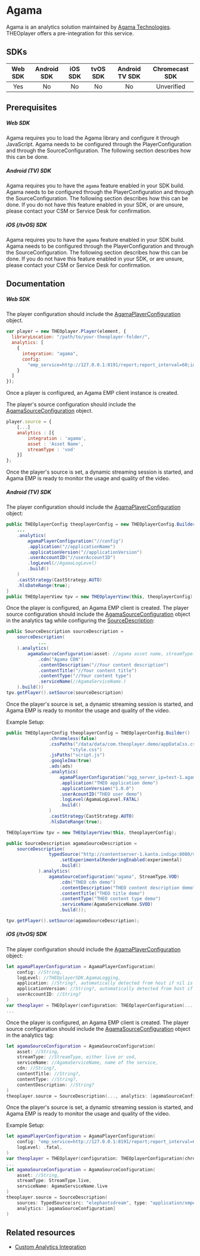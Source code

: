 # Agama

Agama is an analytics solution maintained by [Agama Technologies](https://www.agama.tv/). THEOplayer offers a pre-integration for this service.

## SDKs

| Web SDK | Android SDK | iOS SDK | tvOS SDK | Android TV SDK | Chromecast SDK |
| :-----: | :---------: | :-----: | :------: | :------------: | :------------: |
|   Yes   |     No      |   No    |    No    |       No       |   Unverified   |

## Prerequisites

##### Web SDK

Agama requires you to load the Agama library and configure it through JavaScript. Agama needs to be configured through the PlayerConfiguration and through the SourceConfiguration. The following section describes how this can be done.

##### Android (TV) SDK

Agama requires you to have the `agama` feature enabled in your SDK build. Agama needs to be configured through the PlayerConfiguration and through the SourceConfiguration. The following section describes how this can be done.
If you do not have this feature enabled in your SDK, or are unsure, please contact your CSM or Service Desk for confirmation.

##### iOS (/tvOS) SDK

Agama requires you to have the `agama` feature enabled in your SDK build. Agama needs to be configured through the PlayerConfiguration and through the SourceConfiguration. The following section describes how this can be done.
If you do not have this feature enabled in your SDK, or are unsure, please contact your CSM or Service Desk for confirmation.

## Documentation

##### Web SDK

The player configuration should include the [AgamaPlayerConfiguration](pathname:///theoplayer/v4/api-reference/web/interfaces/AgamaPlayerConfiguration.html) object.

```js
var player = new THEOplayer.Player(element, {
  libraryLocation: "/path/to/your-theoplayer-folder/",
  analytics: [
    {
      integration: "agama",
      config:
        "emp_service=http://127.0.0.1:8191/report;report_interval=60;id_report_interval=240;operator_id=fooSoo"
    }
  ]
});
```

Once a player is configured, an Agama EMP client instance is created.

The player's source configuration should include the [AgamaSourceConfiguration](pathname:///theoplayer/v4/api-reference/web/interfaces/AgamaSourceConfiguration.html) object.

```js
player.source = {
    [...]
    analytics : [{
        integration : 'agama',
        asset : 'Asset Name',
        streamType : 'vod'
    }]
};
```

Once the player's source is set, a dynamic streaming session is started, and Agama EMP is ready to monitor the usage and quality of the video.

##### Android (TV) SDK

The player configuration should include the [AgamaPlayerConfiguration](pathname:///theoplayer/v4/api-reference/web/interfaces/AgamaPlayerConfiguration.html) object:

```java
public THEOplayerConfig theoplayerConfig = new THEOplayerConfig.Builder()
    ...
    .analytics(
        agamaPlayerConfiguration("//config")
        .application("//applicationName")
        .applicationVersion("//applicationVersion")
        .userAccountID("//userAccountID")
        .logLevel(//AgamaLogLevel)
        .build()
    )
    .castStrategy(CastStrategy.AUTO)
    .hlsDateRange(true);
}
public THEOplayerView tpv = new THEOplayerView(this, theoplayerConfig)
```

Once the player is configured, an Agama EMP client is created.
The player source configuration should include the [AgamaSourceConfiguration](pathname:///theoplayer/v4/api-reference/web/interfaces/AgamaSourceConfiguration.html) object in the analytics tag while configuring the [SourceDescription](pathname:///theoplayer/v4/api-reference/web/interfaces/SourceDescription.html):

```java
public SourceDescription sourceDescription =
    sourceDescription(
            ...
    ).analytics(
        agamaSourceConfiguration(asset: //agama asset name, streamType: //StreamType (.LIVE or .VOD))
            .cdn("Agama CDN")
            .contentDescription("//Your content description")
            .contentTitle("//Your content title")
            .contentType("//Your content type")
            .serviceName(//AgamaServiceName.)
    ).build())
tpv.getPlayer().setSource(sourceDescription)
```

Once the player's source is set, a dynamic streaming session is started, and Agama EMP is ready to monitor the usage and quality of the video.

Example Setup:

```java
public THEOplayerConfig theoplayerConfig = THEOplayerConfig.Builder()
                .chromeless(false)
                .cssPaths("/data/data/com.theoplayer.demo/appDataCss.css",
                        "style.css")
                .jsPaths("script.js")
                .googleIma(true)
                .ads(ads)
                .analytics(
                    agamaPlayerConfiguration("agg_server_ip=test-1.agamatech.se;agg_server_port=8050;report_interval=60;id_report_interval=240;operator_id=fooSoo;")
                    .application("THEO application demo")
                    .applicationVersion("1.0.0")
                    .userAcountID("THEO user demo")
                    .logLevel(AgamaLogLevel.FATAL)
                    .build()
                )
                .castStrategy(CastStrategy.AUTO)
                .hlsDateRange(true);

THEOplayerView tpv = new THEOplayerView(this, theoplayerConfig);

public SourceDescription agamaSourceDescription =
    sourceDescription(
                typedSource("http://contentserver-1.kanto.indigo:8080/videos/dash/big_buck_bunny/BigBuckBunny_10s_simple_2014_05_09.mpd")
                    .setExperimentalRenderingEnabled(experimental)
                    .build()
            ).analytics(
                agamaSourceConfiguration("agama", StreamType.VOD)
                    .cdn("THEO cdn demo")
                    .contentDescription("THEO content description demo")
                    .contentTitle("THEO title demo")
                    .contentType("THEO content type demo")
                    .serviceName(AgamaServiceName.SVOD)
                    .build());

tpv.getPlayer().setSource(agamaSourceDescription);
```

##### iOS (/tvOS) SDK

The player configuration should include the [AgamaPlayerConfiguration](pathname:///theoplayer/v4/api-reference/web/interfaces/AgamaPlayerConfiguration.html) object:

```swift
let agamaPlayerConfiguration = AgamaPlayerConfiguration(
    config: //String,
    logLevel: //THEOplayerSDK.AgamaLogging,
    application: //String?, automatically detected from host if nil is provided,
    applicationVersion: //String?, automatically detected from host if nil is provided,
    userAccountID: //String?
)
var theoplayer = THEOplayer(configuration: THEOplayerConfiguration(..., analytics: [agamaPlayerConfiguration]))
...
```

Once the player is configured, an Agama EMP client is created.
The player source configuration should include the [AgamaSourceConfiguration](pathname:///theoplayer/v4/api-reference/web/interfaces/AgamaSourceConfiguration.html) object in the analytics tag:

```swift
let agamaSourceConfiguration = AgamaSourceConfiguration(
    asset: //String,
    streamType: //StreamType, either live or vod,
    serviceName: //AgamaServiceName, name of the service,
    cdn: //String?,
    contentTitle: //String?,
    contentType: //String?,
    contentDescription: //String?
)
theoplayer.source = SourceDescription(..., analytics: [agamaSourceConfiguration], ...)
```

Once the player's source is set, a dynamic streaming session is started, and Agama EMP is ready to monitor the usage and quality of the video.

Example Setup:

```swift
let agamaPlayerConfiguration = AgamaPlayerConfiguration(
    config: "emp_service=http://127.0.0.1:8191/report;report_interval=60;id_report_interval=240;operator_id=fooSoo",
    logLevel: .fatal,
)
var theoplayer = THEOplayer(configuration: THEOplayerConfiguration(chromeless: false, analytics: [agamaPlayerConfiguration]))
...
let agamaSourceConfiguration = AgamaSourceConfiguration(
    asset: //String,
    streamType: StreamType.live,
    serviceName: AgamaServiceName.live
)
theoplayer.source = SourceDescription(
    sources: TypedSource(src: "elephantsdream", type: "application/xmpegurl"),
    analytics: [agamaSourceConfiguration]
)
```

## Related resources

- [Custom Analytics Integration](06-custom-analytics-integration.md)
